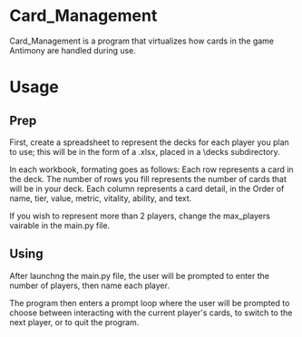 ﻿# Card_Management

Card_Management is a program that virtualizes how cards in the game Antimony are handled during use.

# Usage

## Prep

First, create a spreadsheet to represent the decks for each player you plan to use; this will be in the form of a .xlsx, placed in a \decks subdirectory.

In each workbook, formating goes as follows:
Each row represents a card in the deck. The number of rows you fill represents the number of cards that will be in your deck.
Each column represents a card detail, in the Order of name, tier, value, metric, vitality, ability, and text.

If you wish to represent more than 2 players, change the max_players vairable in the main.py file.

## Using

After launchng the main.py file, the user will be prompted to enter the number of players, then name each player.

The program then enters a prompt loop where the user will be prompted to choose between interacting with the current player's cards, to switch to the next player, or to quit the program.

